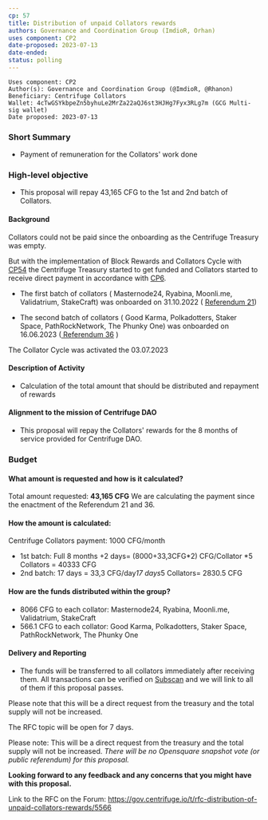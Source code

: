 ```yaml
---
cp: 57
title: Distribution of unpaid Collators rewards 
authors: Governance and Coordination Group (ImdioR, Orhan)
uses component: CP2
date-proposed: 2023-07-13
date-ended: 
status: polling
---
```


```
Uses component: CP2
Author(s): Governance and Coordination Group (@ImdioR, @Rhanon)
Beneficiary: Centrifuge Collators
Wallet: 4cTwGSYkbpeZn5byhuLe2MrZa22aQJ6st3HJHg7Fyx3RLg7m (GCG Multi-sig wallet)
Date proposed: 2023-07-13
```
### Short Summary

- Payment of remuneration for the Collators' work done

### High-level objective

- This proposal will repay 43,165 CFG to the 1st and 2nd batch of Collators.

#### Background

Collators could not be paid since the onboarding as the Centrifuge Treasury was empty.

But with the implementation of Block Rewards and Collators Cycle with [CP54](https://gov.centrifuge.io/t/cp54-runtime-upgrade-1019/5533/2) the Centrifuge Treasury started to get funded and Collators started to receive direct payment in accordance with [CP6](https://github.com/centrifuge/cps/blob/main/cps/CP6.md).

- The first batch of collators ( Masternode24, Ryabina, Moonli.me, Validatrium, StakeCraft) was onboarded on 31.10.2022 ( [Referendum 21](https://centrifuge.subscan.io/referenda/21?tab=timeline))

- The second batch of collators ( Good Karma, Polkadotters, Staker Space, PathRockNetwork, The Phunky One) was onboarded on 16.06.2023 ([ Referendum 36](https://centrifuge.subscan.io/referenda/36) )

The Collator Cycle was activated the 03.07.2023

#### Description of Activity

- Calculation of the total amount that should be distributed and repayment of rewards

#### Alignment to the mission of Centrifuge DAO

- This proposal will repay the Collators' rewards for the 8 months of service provided for Centrifuge DAO.

### Budget

#### What amount is requested and how is it calculated?

Total amount requested: **43,165 CFG**
We are calculating the payment since the enactment of the Referendum 21 and 36.

#### How the amount is calculated:

Centrifuge Collators payment: 1000 CFG/month

* 1st batch: Full 8 months +2 days= (8000+33,3CFG*2) CFG/Collator *5 Collators = 40333 CFG
* 2nd batch: 17 days = 33,3 CFG/day*17 days*5 Collators= 2830.5 CFG


#### How are the funds distributed within the group?

* 8066 CFG to each collator: Masternode24, Ryabina, Moonli.me, Validatrium, StakeCraft
* 566.1 CFG to each collator: Good Karma, Polkadotters, Staker Space, PathRockNetwork, The Phunky One

#### Delivery and Reporting

- The funds will be transferred to all collators immediately after receiving them. All transactions can be verified on [Subscan](https://centrifuge.subscan.io/account/4cTwGSYkbpeZn5byhuLe2MrZa22aQJ6st3HJHg7Fyx3RLg7m?tab=transfer) and we will link to all of them if this proposal passes.


Please note that this will be a direct request from the treasury and the total supply will not be increased.

The RFC topic will be open for 7 days.

Please note:
This will be a direct request from the treasury and the total supply will not be increased.
*There will be no Opensquare snapshot vote (or public referendum) for this proposal.*

**Looking forward to any feedback and any concerns that you might have with this proposal.**

Link to the RFC on the Forum: https://gov.centrifuge.io/t/rfc-distribution-of-unpaid-collators-rewards/5566
